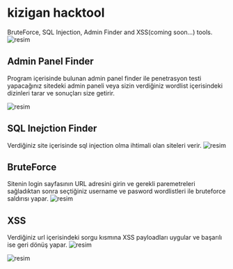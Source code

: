 # kizigan hacktool
BruteForce, SQL Injection, Admin Finder and XSS(coming soon...) tools.
![resim](https://github.com/mehmet4kif/kizigan-hacktool/assets/77950557/6b10a96e-02cd-49f6-b2d7-e80b2dd856cb)


## Admin Panel Finder
Program içerisinde bulunan admin panel finder ile penetrasyon testi yapacağınız sitedeki admin paneli veya sizin verdiğiniz wordlist içerisindeki dizinleri tarar ve sonuçları size getirir.

![resim](https://github.com/mehmet4kif/kizigan-hacktool/assets/77950557/a6329e45-c241-461e-861b-3c119eb84581)



## SQL Inejction Finder
Verdiğiniz site içerisinde sql injection olma ihtimali olan siteleri verir.
![resim](https://github.com/mehmet4kif/kizigan-hacktool/assets/77950557/2960c44d-83d4-46f6-8387-60065245a84a)

## BruteForce 
Sitenin login sayfasının URL adresini girin ve gerekli paremetreleri sağladıktan sonra seçtiğiniz username ve pasword wordlistleri ile bruteforce saldırısı yapar.
![resim](https://github.com/mehmet4kif/kizigan-hacktool/assets/77950557/bdbec938-d59c-474b-99e5-1973411f495e)

## XSS 
Verdiğiniz url içerisindeki sorgu kısmına XSS payloadları uygular ve başarılı ise geri dönüş yapar.
![resim](https://github.com/mehmet4kif/kizigan-hacktool/assets/77950557/816780da-31f7-45df-881e-bf5936bf1c1c)

![resim](https://github.com/mehmet4kif/kizigan-hacktool/assets/77950557/3187608e-621d-4933-9333-dfca25cdee8a)
